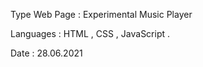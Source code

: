 Type Web Page : Experimental Music Player 

Languages : HTML , CSS , JavaScript .

Date : 28.06.2021